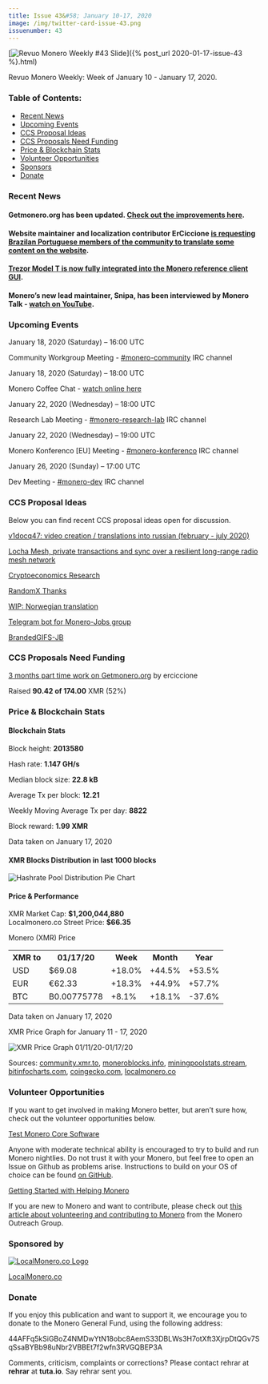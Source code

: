```yaml
---
title: Issue 43&#58; January 10-17, 2020
image: /img/twitter-card-issue-43.png
issuenumber: 43
---
```

[<img src="/img/img-issue43.png" alt="Revuo Monero Weekly #43 Slide" class="img-lead">]({% post_url 2020-01-17-issue-43 %}.html)

<p class="text-lead">Revuo Monero Weekly: Week of January 10 - January 17, 2020.</p>
<!--more-->

<h3>Table of Contents:</h3>
<ul class="contents">
    <li><a href="#news">Recent News</a></li>
    <li><a href="#events">Upcoming Events</a></li>
    <li><a href="#ideas">CCS Proposal Ideas</a></li>
    <li><a href="#proposals">CCS Proposals Need Funding</a></li>
    <li><a href="#stats">Price & Blockchain Stats</a></li>
    <li><a href="#volunteer">Volunteer Opportunities</a></li>
    <li><a href="#sponsor">Sponsors</a></li>
    <li><a href="#donate">Donate</a></li>
</ul>

<h3 id="news">Recent News</h3>

<div class="newsbyte">
    <h4>Getmonero.org has been updated. <a href="https://www.reddit.com/r/Monero/comments/enlrvy/getmoneroorg_updated_improved_hangouts_page/" target="_blank">Check out the improvements here</a>.
    </h4>
</div>

<div class="newsbyte">
    <h4>Website maintainer and localization contributor ErCiccione <a href="https://www.reddit.com/r/Monero/comments/ep4eqx/do_you_speak_brazilian_portuguese_some_documents/" target="_blank">is requesting Brazilan Portuguese members of the community to translate some content on the website</a>.
    </h4>
</div>

<div class="newsbyte">
    <h4><a href="https://blog.trezor.io/trezor-model-t-is-fully-integrated-into-the-official-monero-client-b6f9bd31e7f" target="_blank">Trezor Model T is now fully integrated into the Monero reference client GUI</a>.
    </h4>
</div>

<div class="newsbyte">
    <h4>Monero’s new lead maintainer, Snipa, has been interviewed by Monero Talk - <a href="https://youtu.be/UgqYeVbeCjA" target="_blank">watch on YouTube</a>.
    </h4>
</div>


<h3 id="events">Upcoming Events</h3>

<div class="event">
    <p class="date" markdown="1">January 18, 2020 (Saturday) – 16:00 UTC</p>
    <p markdown="1">Community Workgroup Meeting - <a href="irc://chat.freenode.net/#monero-community" target="_blank">#monero-community</a> IRC channel</p>
</div>

<div class="event">
    <p class="date">January 18, 2020 (Saturday) – 18:00 UTC</p>
    <p>Monero Coffee Chat - <a href="https://www.youtube.com/channel/UCKxLNPJeEjPXOke55i5AIXA" target="_blank">watch online here</a></p>
</div>

<div class="event">
    <p class="date" markdown="1">January 22, 2020 (Wednesday) – 18:00 UTC</p>
    <p markdown="1">Research Lab Meeting - <a href="irc://chat.freenode.net/#monero-research-lab" target="_blank">#monero-research-lab</a> IRC channel</p>
</div>

<div class="event">
    <p class="date" markdown="1">January 22, 2020 (Wednesday) – 19:00 UTC</p>
    <p markdown="1">Monero Konferenco [EU] Meeting - <a href="irc://chat.freenode.net/#monero-konferenco" target="_blank">#monero-konferenco</a> IRC channel</p>
</div>

<div class="event">
    <p class="date" markdown="1">January 26, 2020 (Sunday) – 17:00 UTC</p>
    <p markdown="1">Dev Meeting - <a href="irc://chat.freenode.net/#monero-dev" target="_blank">#monero-dev</a> IRC channel</p>
</div>

<h3 id="ideas">CCS Proposal Ideas</h3>

<p>Below you can find recent CCS proposal ideas open for discussion.</p>

<div class="proposal">
<p><a href="https://repo.getmonero.org/monero-project/ccs-proposals/merge_requests/116" target="_blank">v1docq47: video creation / translations into russian (february - july 2020)</a></p>
</div>

<div class="proposal">
<p><a href="https://repo.getmonero.org/monero-project/ccs-proposals/merge_requests/115" target="_blank">Locha Mesh, private transactions and sync over a resilient long-range radio mesh network</a></p>
</div>

<div class="proposal">
<p><a href="https://repo.getmonero.org/monero-project/ccs-proposals/merge_requests/113" target="_blank">Cryptoeconomics Research</a></p>
</div>

<div class="proposal">
<p><a href="https://repo.getmonero.org/monero-project/ccs-proposals/merge_requests/107" target="_blank">RandomX Thanks</a></p>
</div>

<div class="proposal">
<p><a href="https://repo.getmonero.org/monero-project/ccs-proposals/merge_requests/102" target="_blank">WIP: Norwegian translation</a></p>
</div>

<div class="proposal">
<p><a href="https://repo.getmonero.org/monero-project/ccs-proposals/merge_requests/91" target="_blank">Telegram bot for Monero-Jobs group</a></p>
</div>

<div class="proposal">
<p><a href="https://repo.getmonero.org/monero-project/ccs-proposals/merge_requests/88" target="_blank">BrandedGIFS-JB</a></p>
</div>

<h3 id="proposals">CCS Proposals Need Funding</h3>

<div class="proposal">
    <p><a href="https://ccs.getmonero.org/proposals/ErCiccione-website-jan-march.html" target="_blank">3 months part time work on Getmonero.org</a> by erciccione</p>
    <p>Raised <b>90.42 of 174.00</b> XMR (52%)</p>
</div>

<h3 id="stats">Price & Blockchain Stats</h3>

<h4 class="stat">Blockchain Stats</h4>

<div class="bcstats">
    <p>Block height: <b>2013580</b></p>
    <p>Hash rate: <b>1.147 GH/s</b></p>
    <p>Median block size: <b>22.8 kB</b></p>
    <p>Average Tx per block: <b>12.21</b></p>
    <p>Weekly Moving Average Tx per day: <b>8822</b></p>
    <p>Block reward: <b>1.99 XMR</b></p>
</div>
<p class="note">Data taken on January 17, 2020</p>

<h4 class="stat">XMR Blocks Distribution in last 1000 blocks</h4>
<p><img src="/img/hashrate-pool-distribution-0117.png" alt="Hashrate Pool Distribution Pie Chart"/></p>

<h4 class="stat">Price & Performance</h4>

<div class="price-intro">XMR Market Cap: <b>$1,200,044,880</b><br>Localmonero.co Street Price: <b>$66.35</b></div>

<p class="table-title">Monero (XMR) Price</p>
<table class="price-table">
  <tr class="row1">
    <th>XMR to</th>
    <th>01/17/20</th>
    <th>Week</th>
    <th>Month</th>
    <th>Year</th>
  </tr>
  <tr>
    <td data-th="XMR to">USD</td>
    <td data-th="01/17/20">$69.08</td>
    <td data-th="Week" class="green">+18.0%</td>
    <td data-th="Month" class="green">+44.5%</td>
    <td data-th="Year" class="green">+53.5%</td>
  </tr>
  <tr class="row3">
    <td data-th="XMR to">EUR</td>
    <td data-th="01/17/20">€62.33</td>
    <td data-th="Week" class="green">+18.3%</td>
    <td data-th="Month" class="green">+44.9%</td>
    <td data-th="Year" class="green">+57.7%</td>
  </tr>
  <tr>
    <td data-th="XMR to">BTC</td>
    <td data-th="01/17/20">B0.00775778</td>
    <td data-th="Week" class="green">+8.1%</td>
    <td data-th="Month" class="green">+18.1%</td>
    <td data-th="Year" class="red">-37.6%</td>
  </tr>
</table>
<p class="note">Data taken on January 17, 2020</p>

<p class="table-title">XMR Price Graph for January 11 - 17, 2020</p>

![XMR Price Graph 01/11/20-01/17/20](/img/weekly-chart-0117.png "XMR Price Graph 01/11/20-01/17/20") 

Sources: <a href="https://community.xmr.to/explorer/mainnet/" target="_blank">community.xmr.to</a>, <a href="https://moneroblocks.info/stats/transaction-stats" target="_blank">moneroblocks.info</a>, <a href="https://miningpoolstats.stream/monero" target="_blank">miningpoolstats.stream</a>, <a href="https://bitinfocharts.com/monero/" target="_blank">bitinfocharts.com</a>, <a href="https://www.coingecko.com/" target="_blank">coingecko.com</a>, <a href="https://localmonero.co/" target="_blank">localmonero.co</a>

<h3 id="volunteer">Volunteer Opportunities</h3>

<p>If you want to get involved in making Monero better, but aren’t sure how, check out the volunteer opportunities below.</p>

<div class="newsbyte">
    <p class="date"><a href="https://github.com/monero-project/monero" target="_blank">Test Monero Core Software</a></p>
    <p>Anyone with moderate technical ability is encouraged to try to build and run Monero nightlies. Do not trust it with your Monero, but feel free to open an Issue on Github as problems arise. Instructions to build on your OS of choice can be found <a href="https://github.com/monero-project/monero#compiling-monero-from-source" target="_blank">on GitHub</a>. </p>
</div>

<div class="newsbyte">
    <p class="date"><a href="https://github.com/monero-project/monero" target="_blank">Getting Started with Helping Monero</a></p>
    <p>If you are new to Monero and want to contribute, please check out <a href="https://www.monerooutreach.org/stories/getting-started-helping-monero.php" target="_blank">this article about volunteering and contributing to Monero</a> from the Monero Outreach Group. </p>
</div>

<h3 id="sponsor">Sponsored by</h3>

<p><a href="https://localmonero.co/" target="_blank"><img src="/img/localmonero-logo.png" alt="LocalMonero.co Logo" class="localmonero"></a></p>

<p class="text-center"><a href="https://localmonero.co/" target="_blank">LocalMonero.co</a></p>

<h3 id="donate">Donate</h3>

<p markdown="1">If you enjoy this publication and want to support it, we encourage you to donate to the Monero General Fund, using the following address:</p>

<p class="address" markdown="1">44AFFq5kSiGBoZ4NMDwYtN18obc8AemS33DBLWs3H7otXft3XjrpDtQGv7SqSsaBYBb98uNbr2VBBEt7f2wfn3RVGQBEP3A</p>

<!--p><a href="monero:44AFFq5kSiGBoZ4NMDwYtN18obc8AemS33DBLWs3H7otXft3XjrpDtQGv7SqSsaBYBb98uNbr2VBBEt7f2wfn3RVGQBEP3A" class="qr"><img src="/img/donate-monero.png"></a></p-->

Comments, criticism, complaints or corrections? Please contact rehrar at **rehrar** at **tuta.io**. Say rehrar sent you.